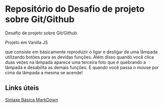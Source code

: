 # Repositório do Desafio de projeto sobre Git/Github
Desafio de projeto sobre Git/Github

Projeto em Vanilla JS


que consiste em básicamente reproduzir o ligar e desligar de uma lâmpada
utilizando botões para as devidas funções.
Além disso quando você clica duas vezes na lâmpada aparece uma terceira foto que é quebrando a lâmpada
e desabilita as demais funções.
E quando você passa o mouse por cima da lâmpada a mesma se acende!

## Links úteis
[Sintaxe Básica MarkDown](https://www.markdownguide.org/basic-syntax/)
